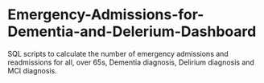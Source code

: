 # Emergency-Admissions-for-Dementia-and-Delerium-Dashboard
SQL scripts to calculate the number of emergency admissions and readmissions for all, over 65s, Dementia diagnosis, Delirium diagnosis and MCI diagnosis.
